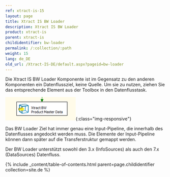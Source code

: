 ```yaml
---
ref: xtract-is-15
layout: page
title: Xtract IS BW Loader
description: Xtract IS BW Loader
product: xtract-is
parent: xtract-is
childidentifier: bw-loader
permalink: /:collection/:path
weight: 15
lang: de_DE
old_url: /Xtract-IS-DE/default.aspx?pageid=bw-loader
---
```


Die Xtract IS BW Loader Komponente ist im Gegensatz zu den anderen Komponenten ein Datenflussziel, keine Quelle. Um sie zu nutzen, ziehen Sie das entsprechende Element aus der Toolbox in den Datenflusstask.

![BWLoader](/img/content/BWLoader.png){:class="img-responsive"}

Das BW Loader Ziel hat immer genau eine Input-Pipeline, die innerhalb des Datenflusses angedockt werden muss. Die Elemente der Input-Pipeline können dann später auf die Transferstruktur gemappt werden.

Der BW Loader unterstützt sowohl den 3.x (InfoSources) als auch den 7.x (DataSources) Datenfluss.

{% include _content/table-of-contents.html parent=page.childidentifier collection=site.de %}